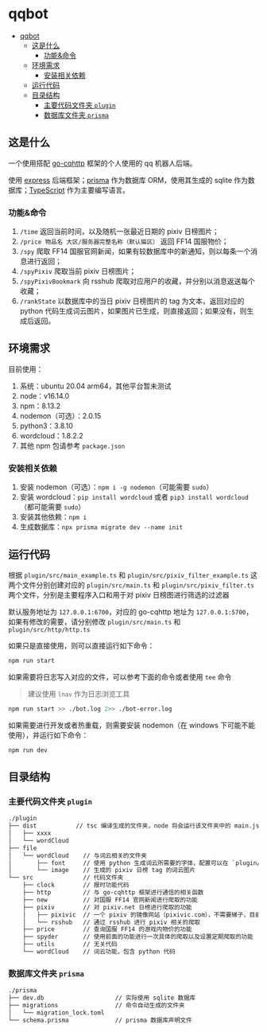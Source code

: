 # qqbot

- [qqbot](#qqbot)
  - [这是什么](#这是什么)
    - [功能&命令](#功能命令)
  - [环境需求](#环境需求)
    - [安装相关依赖](#安装相关依赖)
  - [运行代码](#运行代码)
  - [目录结构](#目录结构)
    - [主要代码文件夹 `plugin`](#主要代码文件夹-plugin)
    - [数据库文件夹 `prisma`](#数据库文件夹-prisma)

## 这是什么

一个使用搭配 [go-cqhttp](https://github.com/Mrs4s/go-cqhttp) 框架的个人使用的 qq 机器人后端。

使用 [express](http://expressjs.com/) 后端框架；[prisma](https://www.prisma.io/) 作为数据库 ORM，使用其生成的 sqlite 作为数据库；[TypeScript](https://www.typescriptlang.org/) 作为主要编写语言。

### 功能&命令

1. `/time` 返回当前时间，以及随机一张最近日期的 pixiv 日榜图片；
2. `/price 物品名 大区/服务器完整名称（默认猫区）` 返回 FF14 国服物价；
3. `/spy` 爬取 FF14 国服官网新闻，如果有较数据库中的新通知，则以每条一个消息进行返回；
4. `/spyPixiv` 爬取当前 pixiv 日榜图片；
5. `/spyPixivBookmark` 向 rsshub 爬取对应用户的收藏，并分别以消息返送每个收藏；
6. `/rankState` 以数据库中的当日 pixiv 日榜图片的 tag 为文本，返回对应的 python 代码生成词云图片，如果图片已生成，则直接返回；如果没有，则生成后返回。

## 环境需求

目前使用：

1. 系统：ubuntu 20.04 arm64，其他平台暂未测试
2. node：v16.14.0
3. npm：8.13.2
4. nodemon（可选）：2.0.15
5. python3：3.8.10
6. wordcloud：1.8.2.2
7. 其他 npm 包请参考 `package.json`

### 安装相关依赖

1. 安装 nodemon（可选）：`npm i -g nodemon`（可能需要 `sudo`）
2. 安装 wordcloud：`pip install wordcloud` 或者 `pip3 install wordcloud`（都可能需要 `sudo`）
3. 安装其他依赖：`npm i`
4. 生成数据库：`npx prisma migrate dev --name init`

## 运行代码

根据 `plugin/src/main_example.ts` 和 `plugin/src/pixiv_filter_example.ts` 这两个文件分别创建对应的 `plugin/src/main.ts` 和 `plugin/src/pixiv_filter.ts` 两个文件，分别是主要程序入口和用于对 pixiv 日榜图进行筛选的过滤器

默认服务地址为 `127.0.0.1:6700`，对应的 go-cqhttp 地址为 `127.0.0.1:5700`，如果有修改的需要，请分别修改 `plugin/src/main.ts` 和 `plugin/src/http/http.ts`

如果只是直接使用，则可以直接运行如下命令：

```bash
npm run start
```

如果需要将日志写入对应的文件，可以参考下面的命令或者使用 `tee` 命令

> 建议使用 `lnav` 作为日志浏览工具

```bash
npm run start >> ./bot.log 2>> ./bot-error.log
```

如果需要进行开发或者热重载，则需要安装 nodemon（在 windows 下可能不能使用），并运行如下命令：

```bash
npm run dev
```

## 目录结构

### 主要代码文件夹 `plugin`

```bash
./plugin
├── dist           // tsc 编译生成的文件夹，node 将会运行该文件夹中的 main.js
│   ├── xxxx
│   └── wordCloud
├── file
│   └── wordCloud    // 与词云相关的文件夹
│       ├── font     // 使用 python 生成词云所需要的字体，配置可以在 `plugin/src/wordCloud` 中的相关文件进行修改
│       └── image    // 生成的 pixiv 日榜 tag 的词云图片
└── src              // 代码文件夹
    ├── clock        // 报时功能代码
    ├── http         // 与 go-cqhttp 框架进行通信的相关函数
    ├── new          // 对国服 FF14 官网新闻进行爬取的功能
    ├── pixiv        // 对 pixiv.net 日榜进行爬取的功能
    │   ├── pixivic  // 一个 pixiv 的镜像网站（pixivic.com），不需要梯子，目前功能已弃用
    │   └── rsshub   // 通过 rsshub 进行 pixiv 相关的爬取
    ├── price        // 查询国服 FF14 的游戏内物价的功能
    ├── spyder       // 使用前面的功能进行一次具体的爬取以及设置定期爬取的功能
    ├── utils        // 无关代码
    └── wordCloud    // 词云功能，包含 python 代码
```

### 数据库文件夹 `prisma`

```bash
./prisma
├── dev.db                    // 实际使用 sqlite 数据库
├── migrations                // 命令自动生成的文件夹
│   └── migration_lock.toml
└── schema.prisma             // prisma 数据库声明文件
```
